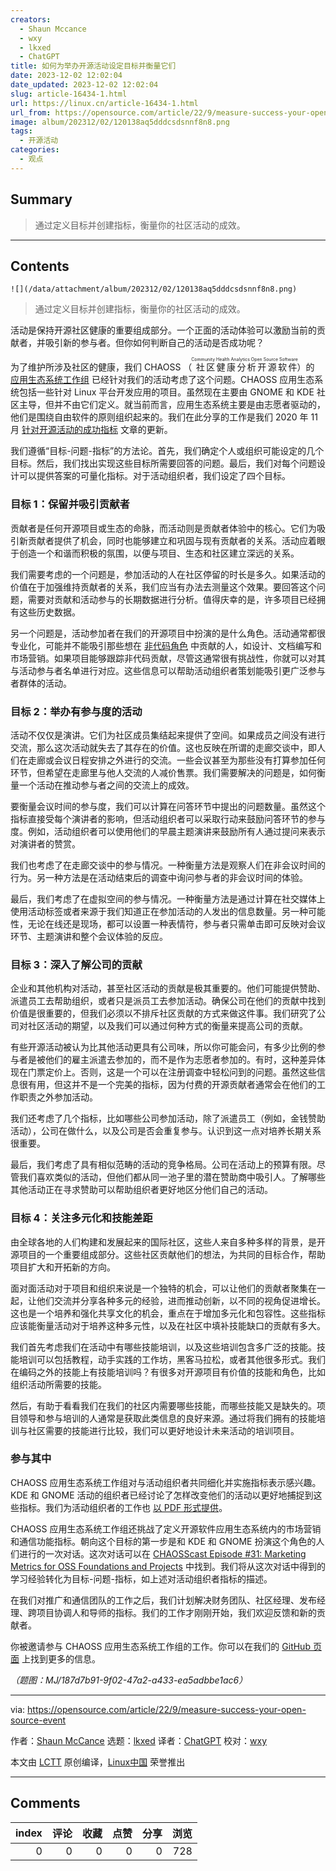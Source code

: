```yaml
---
creators:
  - Shaun Mccance
  - wxy
  - lkxed
  - ChatGPT
title: 如何为举办开源活动设定目标并衡量它们
date: 2023-12-02 12:02:04
date_updated: 2023-12-02 12:02:04
slug: article-16434-1.html
url: https://linux.cn/article-16434-1.html
url_from: https://opensource.com/article/22/9/measure-success-your-open-source-event
image: album/202312/02/120138aq5dddcsdsnnf8n8.png
tags:
  - 开源活动
categories:
  - 观点
---
```


## Summary

> 通过定义目标并创建指标，衡量你的社区活动的成效。

***

<!-- more -->

## Contents

`![](/data/attachment/album/202312/02/120138aq5dddcsdsnnf8n8.png)`

> 
> 通过定义目标并创建指标，衡量你的社区活动的成效。
> 
> 
> 

活动是保持开源社区健康的重要组成部分。一个正面的活动体验可以激励当前的贡献者，并吸引新的参与者。但你如何判断自己的活动是否成功呢？

为了维护所涉及社区的健康，我们 CHAOSS （<ruby> 社区健康分析开源软件 <rt>  Community Health Analytics Open Source Software </rt></ruby>）的 [应用生态系统工作组](https://github.com/chaoss/wg-app-ecosystem) 已经针对我们的活动考虑了这个问题。CHAOSS 应用生态系统包括一些针对 Linux 平台开发应用的项目。虽然现在主要由 GNOME 和 KDE 社区主导，但并不由它们定义。就当前而言，应用生态系统主要是由志愿者驱动的，他们是围绕自由软件的原则组织起来的。我们在此分享的工作是我们 2020 年 11 月 [针对开源活动的成功指标](https://opensource.com/article/20/11/chaoss-open-source-events) 文章的更新。

我们遵循“目标-问题-指标”的方法论。首先，我们确定个人或组织可能设定的几个目标。然后，我们找出实现这些目标所需要回答的问题。最后，我们对每个问题设计可以提供答案的可量化指标。对于活动组织者，我们设定了四个目标。

### 目标 1：保留并吸引贡献者

贡献者是任何开源项目或生态的命脉，而活动则是贡献者体验中的核心。它们为吸引新贡献者提供了机会，同时也能够建立和巩固与现有贡献者的关系。活动应着眼于创造一个和谐而积极的氛围，以便与项目、生态和社区建立深远的关系。

我们需要考虑的一个问题是，参加活动的人在社区停留的时长是多久。如果活动的价值在于加强维持贡献者的关系，我们应当有办法去测量这个效果。要回答这个问题，需要对贡献和活动参与的长期数据进行分析。值得庆幸的是，许多项目已经拥有这些历史数据。

另一个问题是，活动参加者在我们的开源项目中扮演的是什么角色。活动通常都很专业化，可能并不能吸引那些想在 [非代码角色](https://opensource.com/article/22/8/non-code-contribution-powers-open-source) 中贡献的人，如设计、文档编写和市场营销。如果项目能够跟踪非代码贡献，尽管这通常很有挑战性，你就可以对其与活动参与者名单进行对应。这些信息可以帮助活动组织者策划能吸引更广泛参与者群体的活动。

### 目标 2：举办有参与度的活动

活动不仅仅是演讲。它们为社区成员集结起来提供了空间。如果成员之间没有进行交流，那么这次活动就失去了其存在的价值。这也反映在所谓的走廊交谈中，即人们在走廊或会议日程安排之外进行的交流。一些会议甚至为那些没有打算参加任何环节，但希望在走廊里与他人交流的人减价售票。我们需要解决的问题是，如何衡量一个活动在推动参与者之间的交流上的成效。

要衡量会议时间的参与度，我们可以计算在问答环节中提出的问题数量。虽然这个指标直接受每个演讲者的影响，但活动组织者可以采取行动来鼓励问答环节的参与度。例如，活动组织者可以使用他们的早晨主题演讲来鼓励所有人通过提问来表示对演讲者的赞赏。

我们也考虑了在走廊交谈中的参与情况。一种衡量方法是观察人们在非会议时间的行为。另一种方法是在活动结束后的调查中询问参与者的非会议时间的体验。

最后，我们考虑了在虚拟空间的参与情况。一种衡量方法是通过计算在社交媒体上使用活动标签或者来源于我们知道正在参加活动的人发出的信息数量。另一种可能性，无论在线还是现场，都可以设置一种表情符，参与者只需单击即可反映对会议环节、主题演讲和整个会议体验的反应。

### 目标 3：深入了解公司的贡献

企业和其他机构对活动，甚至社区活动的贡献是极其重要的。他们可能提供赞助、派遣员工去帮助组织，或者只是派员工去参加活动。确保公司在他们的贡献中找到价值是很重要的，但我们必须以不排斥社区贡献的方式来做这件事。我们研究了公司对社区活动的期望，以及我们可以通过何种方式的衡量来提高公司的贡献。

有些开源活动被认为比其他活动更具有公司味，所以你可能会问，有多少比例的参与者是被他们的雇主派遣去参加的，而不是作为志愿者参加的。有时，这种差异体现在门票定价上。否则，这是一个可以在注册调查中轻松问到的问题。虽然这些信息很有用，但这并不是一个完美的指标，因为付费的开源贡献者通常会在他们的工作职责之外参加活动。

我们还考虑了几个指标，比如哪些公司参加活动，除了派遣员工（例如，金钱赞助活动），公司在做什么，以及公司是否会重复参与。认识到这一点对培养长期关系很重要。

最后，我们考虑了具有相似范畴的活动的竞争格局。公司在活动上的预算有限。尽管我们喜欢类似的活动，但他们都从同一池子里的潜在赞助商中吸引人。了解哪些其他活动正在寻求赞助可以帮助组织者更好地区分他们自己的活动。

### 目标 4：关注多元化和技能差距

由全球各地的人们构建和发展起来的国际社区，这些人来自多种多样的背景，是开源项目的一个重要组成部分。这些社区贡献他们的想法，为共同的目标合作，帮助项目扩大和开拓新的方向。

面对面活动对于项目和组织来说是一个独特的机会，可以让他们的贡献者聚集在一起，让他们交流并分享各种多元的经验，进而推动创新，以不同的视角促进增长。这也是一个培养和强化共享文化的机会，重点在于增加多元化和包容性。这些指标应该能衡量活动对于培养这种多元性，以及在社区中填补技能缺口的贡献有多大。

我们首先考虑我们在活动中有哪些技能培训，以及这些培训包含多广泛的技能。技能培训可以包括教程，动手实践的工作坊，黑客马拉松，或者其他很多形式。我们在编码之外的技能上有技能培训吗？有很多对开源项目有价值的技能和角色，比如组织活动所需要的技能。

然后，有助于看看我们在我们的社区内需要哪些技能，而哪些技能又是缺失的。项目领导和参与培训的人通常是获取此类信息的良好来源。通过将我们拥有的技能培训与社区需要的技能进行比较，我们可以更好地设计未来活动的培训项目。

### 参与其中

CHAOSS 应用生态系统工作组对与活动组织者共同细化并实施指标表示感兴趣。KDE 和 GNOME 活动的组织者已经讨论了怎样改变他们的活动以更好地捕捉到这些指标。我们为活动组织者的工作也 [以 PDF 形式提供](https://github.com/chaoss/wg-app-ecosystem/blob/main/Metrics%20for%20OSS%20Event%20Organizers%20-%20CHAOSS%20App%20Ecosystem%20(Oct%202021).pdf)。

CHAOSS 应用生态系统工作组还挑战了定义开源软件应用生态系统内的市场营销和通信功能指标。朝向这个目标的第一步是和 KDE 和 GNOME 扮演这个角色的人们进行的一次对话。这次对话可以在 [CHAOSScast Episode #31: Marketing Metrics for OSS Foundations and Projects](https://podcast.chaoss.community/31) 中找到。我们将从这次对话中得到的学习经验转化为目标-问题-指标，如上述对活动组织者指标的描述。

在我们对推广和通信团队的工作之后，我们计划解决财务团队、社区经理、发布经理、跨项目协调人和导师的指标。我们的工作才刚刚开始，我们欢迎反馈和新的贡献者。

你被邀请参与 CHAOSS 应用生态系统工作组的工作。你可以在我们的 [GitHub 页面](https://github.com/chaoss/wg-app-ecosystem) 上找到更多的信息。

*（题图：MJ/187d7b91-9f02-47a2-a433-ea5adbbe1ac6）*

---

via: <https://opensource.com/article/22/9/measure-success-your-open-source-event>

作者：[Shaun McCance](https://opensource.com/users/shaunm) 选题：[lkxed](https://github.com/lkxed) 译者：[ChatGPT](https://linux.cn/lctt/ChatGPT) 校对：[wxy](https://github.com/wxy)

本文由 [LCTT](https://github.com/LCTT/TranslateProject) 原创编译，[Linux中国](https://linux.cn/) 荣誉推出

***

## Comments


|   index |   评论 |   收藏 |   点赞 |   分享 |   浏览 |
|--------:|-------:|-------:|-------:|-------:|-------:|
|       0 |      0 |      0 |      0 |      0 |    728 |
